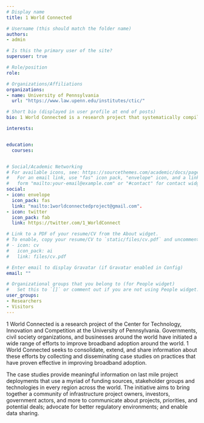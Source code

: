 ```yaml
---
# Display name
title: 1 World Connected

# Username (this should match the folder name)
authors:
- admin

# Is this the primary user of the site?
superuser: true

# Role/position
role: 

# Organizations/Affiliations
organizations:
- name: University of Pennsylvania
  url: "https://www.law.upenn.edu/institutes/ctic/"

# Short bio (displayed in user profile at end of posts)
bio: 1 World Connected is a research project that systematically compiles, analyses and disseminates information on connecting the unconnected. 

interests:


education:
  courses:


# Social/Academic Networking
# For available icons, see: https://sourcethemes.com/academic/docs/page-builder/#icons
#   For an email link, use "fas" icon pack, "envelope" icon, and a link in the
#   form "mailto:your-email@example.com" or "#contact" for contact widget.
social:
- icon: envelope
  icon_pack: fas
  link: "mailto:1worldconnectedproject@gmail.com".
- icon: twitter
  icon_pack: fab
  link: https://twitter.com/1_WorldConnect

# Link to a PDF of your resume/CV from the About widget.
# To enable, copy your resume/CV to `static/files/cv.pdf` and uncomment the lines below.
# - icon: cv
#   icon_pack: ai
#   link: files/cv.pdf

# Enter email to display Gravatar (if Gravatar enabled in Config)
email: ""

# Organizational groups that you belong to (for People widget)
#   Set this to `[]` or comment out if you are not using People widget.
user_groups:
- Researchers
- Visitors
---
```


1 World Connected is a research project of the Center for Technology, Innovation and Competition at the University of Pennsylvania. Governments, civil society organizations, and businesses around the world have initiated a wide range of efforts to improve broadband adoption around the world. 1 World Connected seeks to consolidate, extend, and share information about these efforts by collecting and disseminating case studies on practices that have proven effective in improving broadband adoption.

The case studies provide meaningful information on last mile project deployments that use a myriad of funding sources, stakeholder groups and technologies in every region across the world. The initiative aims to bring together a community of infrastructure project owners, investors, government actors, and more to communicate about projects, priorities, and potential deals; advocate for better regulatory environments; and enable data sharing.
